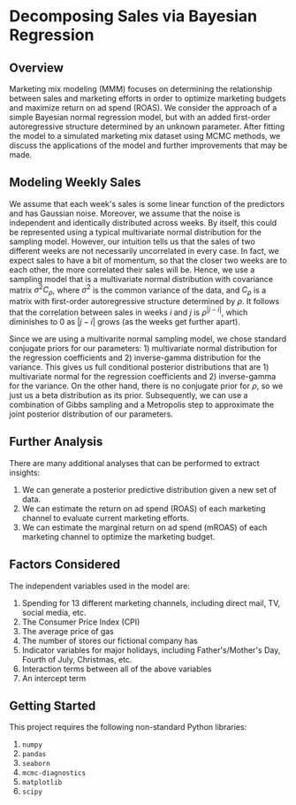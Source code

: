 # Decomposing Sales via Bayesian Regression

## Overview

Marketing mix modeling (MMM) focuses on determining the relationship between sales and marketing efforts in order to optimize marketing budgets and maximize return on ad spend (ROAS). We consider the approach of a simple Bayesian normal regression model, but with an added first-order autoregressive structure determined by an unknown parameter. After fitting the model to a simulated marketing mix dataset using MCMC methods, we discuss the applications of the model and further improvements that may be made.

## Modeling Weekly Sales

We assume that each week's sales is some linear function of the predictors and has Gaussian noise. Moreover, we assume that the noise is independent and identically distributed across weeks. By itself, this could be represented using a typical multivariate normal distribution for the sampling model. However, our intuition tells us that the sales of two different weeks are not necessarily uncorrelated in every case. In fact, we expect sales to have a bit of momentum, so that the closer two weeks are to each other, the more correlated their sales will be. Hence, we use a sampling model that is a multivariate normal distribution with covariance matrix $\sigma^2 C_\rho$, where $\sigma^2$ is the common variance of the data, and $C_\rho$ is a matrix with first-order autoregressive structure determined by $\rho$. It follows that the correlation between sales in weeks $i$ and $j$ is $\rho^{|j-i|}$, which diminishes to 0 as $|j-i|$ grows (as the weeks get further apart).

Since we are using a multivarite normal sampling model, we chose standard conjugate priors for our parameters: 1) multivariate normal distribution for the regression coefficients and 2) inverse-gamma distribution for the variance. This gives us full conditional posterior distributions that are 1) multivariate normal for the regression coefficients and 2) inverse-gamma for the variance. On the other hand, there is no conjugate prior for $\rho$, so we just us a beta distribution as its prior. Subsequently, we can use a combination of Gibbs sampling and a Metropolis step to approximate the joint posterior distribution of our parameters.

## Further Analysis

There are many additional analyses that can be performed to extract insights:
1. We can generate a posterior predictive distribution given a new set of data.
2. We can estimate the return on ad spend (ROAS) of each marketing channel to evaluate current marketing efforts.
3. We can estimate the marginal return on ad spend (mROAS) of each marketing channel to optimize the marketing budget.

## Factors Considered

The independent variables used in the model are:
1. Spending for 13 different marketing channels, including direct mail, TV, social media, etc.
2. The Consumer Price Index (CPI)
3. The average price of gas
4. The number of stores our fictional company has
5. Indicator variables for major holidays, including Father's/Mother's Day, Fourth of July, Christmas, etc.
6. Interaction terms between all of the above variables
7. An intercept term

## Getting Started

This project requires the following non-standard Python libraries:
1. `numpy`
2. `pandas`
3. `seaborn`
4. `mcmc-diagnostics`
5. `matplotlib`
6. `scipy`